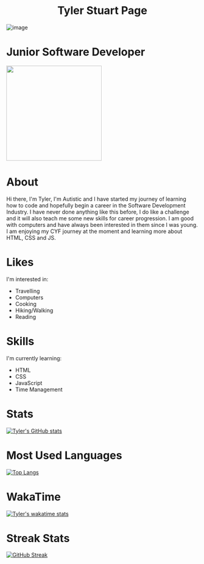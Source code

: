 <h1 align="center"> Tyler Stuart Page </h1>

![image](https://user-images.githubusercontent.com/125750266/221738157-0b3ef170-7d8a-4001-9892-39df227331fc.png)


# Junior Software Developer

<img src="https://user-images.githubusercontent.com/125750266/219950426-f087ba40-cafb-48d8-81e8-03853f467d34.png" height="250" width="250">

# About
Hi there, I'm Tyler, I'm Autistic and I have started my journey of learning how to code and hopefully begin a career in the Software Development Industry. I have never done anything like this before, I do like a challenge and it will also teach me some new skills for career progression. I am good with computers and have always been interested in them since I was young. I am enjoying my CYF journey at the moment and learning more about HTML, CSS and JS.

# Likes
I'm interested in:
- Travelling
- Computers
- Cooking
- Hiking/Walking
- Reading

# Skills
I'm currently learning: 

- HTML
- CSS
- JavaScript
- Time Management



# Stats
[![Tyler's GitHub stats](https://github-readme-stats.vercel.app/api?username=tyler-page)](https://github.com/tyler-page/github-readme-stats)


# Most Used Languages
[![Top Langs](https://github-readme-stats.vercel.app/api/top-langs/?username=tyler-page&langs_count=8)](https://github.com/tyler-page/github-readme-stats)

# WakaTime
[![Tyler's wakatime stats](https://github-readme-stats.vercel.app/api/wakatime?username=tyler_page)](https://github.com/tyler-page/github-readme-stats)

# Streak Stats
[![GitHub Streak](https://streak-stats.demolab.com/?user=tyler-page&theme=deepblue)](https://git.io/streak-stats)

